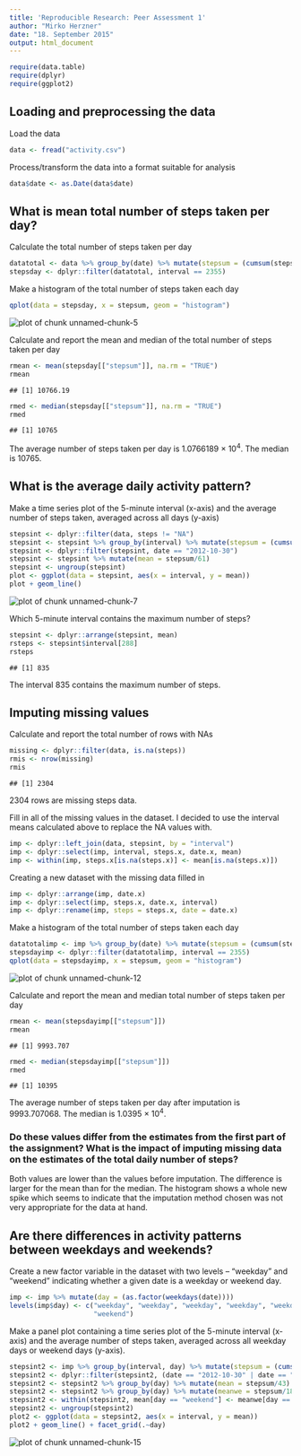 ```yaml
---
title: 'Reproducible Research: Peer Assessment 1'
author: "Mirko Herzner"
date: "18. September 2015"
output: html_document
---
```



```r
require(data.table)
require(dplyr)
require(ggplot2)
```

## Loading and preprocessing the data

Load the data


```r
data <- fread("activity.csv")
```

Process/transform the data into a format suitable for analysis


```r
data$date <- as.Date(data$date)
```

## What is mean total number of steps taken per day?

Calculate the total number of steps taken per day


```r
datatotal <- data %>% group_by(date) %>% mutate(stepsum = (cumsum(steps)))
stepsday <- dplyr::filter(datatotal, interval == 2355)
```

Make a histogram of the total number of steps taken each day


```r
qplot(data = stepsday, x = stepsum, geom = "histogram")
```

![plot of chunk unnamed-chunk-5](figure/unnamed-chunk-5-1.png) 

Calculate and report the mean and median of the total number of steps taken per day


```r
rmean <- mean(stepsday[["stepsum"]], na.rm = "TRUE")
rmean
```

```
## [1] 10766.19
```

```r
rmed <- median(stepsday[["stepsum"]], na.rm = "TRUE")
rmed
```

```
## [1] 10765
```

The average number of steps taken per day is 1.0766189 &times; 10<sup>4</sup>. The median is 10765.

## What is the average daily activity pattern?

Make a time series plot of the 5-minute interval (x-axis) and the average number of steps taken, averaged across all days (y-axis)


```r
stepsint <- dplyr::filter(data, steps != "NA")
stepsint <- stepsint %>% group_by(interval) %>% mutate(stepsum = (cumsum(steps)))
stepsint <- dplyr::filter(stepsint, date == "2012-10-30")
stepsint <- stepsint %>% mutate(mean = stepsum/61)
stepsint <- ungroup(stepsint)
plot <- ggplot(data = stepsint, aes(x = interval, y = mean))
plot + geom_line()
```

![plot of chunk unnamed-chunk-7](figure/unnamed-chunk-7-1.png) 

Which 5-minute interval contains the maximum number of steps?


```r
stepsint <- dplyr::arrange(stepsint, mean)
rsteps <- stepsint$interval[288]
rsteps
```

```
## [1] 835
```

The interval 835 contains the maximum number of steps.

## Imputing missing values

Calculate and report the total number of rows with NAs


```r
missing <- dplyr::filter(data, is.na(steps))
rmis <- nrow(missing)
rmis
```

```
## [1] 2304
```

2304 rows are missing steps data.

Fill in all of the missing values in the dataset. I decided to use the interval means calculated above to replace the NA values with. 


```r
imp <- dplyr::left_join(data, stepsint, by = "interval")
imp <- dplyr::select(imp, interval, steps.x, date.x, mean)
imp <- within(imp, steps.x[is.na(steps.x)] <- mean[is.na(steps.x)])
```

Creating a new dataset with the missing data filled in


```r
imp <- dplyr::arrange(imp, date.x)
imp <- dplyr::select(imp, steps.x, date.x, interval)
imp <- dplyr::rename(imp, steps = steps.x, date = date.x)
```

Make a histogram of the total number of steps taken each day


```r
datatotalimp <- imp %>% group_by(date) %>% mutate(stepsum = (cumsum(steps)))
stepsdayimp <- dplyr::filter(datatotalimp, interval == 2355)
qplot(data = stepsdayimp, x = stepsum, geom = "histogram")
```

![plot of chunk unnamed-chunk-12](figure/unnamed-chunk-12-1.png) 

Calculate and report the mean and median total number of steps taken per day


```r
rmean <- mean(stepsdayimp[["stepsum"]])
rmean
```

```
## [1] 9993.707
```

```r
rmed <- median(stepsdayimp[["stepsum"]])
rmed
```

```
## [1] 10395
```

The average number of steps taken per day after imputation is 9993.707068. The median is 1.0395 &times; 10<sup>4</sup>.

### Do these values differ from the estimates from the first part of the assignment? What is the impact of imputing missing data on the estimates of the total daily number of steps?

Both values are lower than the values before imputation. The difference is larger for the mean than for the median. The histogram shows a whole new spike which seems to indicate that the imputation method chosen was not very appropriate for the data at hand. 

## Are there differences in activity patterns between weekdays and weekends?

Create a new factor variable in the dataset with two levels – “weekday” and “weekend” indicating whether a given date is a weekday or weekend day.


```r
imp <- imp %>% mutate(day = (as.factor(weekdays(date))))
levels(imp$day) <- c("weekday", "weekday", "weekday", "weekday", "weekday", "weekend", 
                     "weekend")
```

Make a panel plot containing a time series plot of the 5-minute interval (x-axis) and the average number of steps taken, averaged across all weekday days or weekend days (y-axis).


```r
stepsint2 <- imp %>% group_by(interval, day) %>% mutate(stepsum = (cumsum(steps)))
stepsint2 <- dplyr::filter(stepsint2, (date == "2012-10-30" | date == "2012-10-28"))
stepsint2 <- stepsint2 %>% group_by(day) %>% mutate(mean = stepsum/43)
stepsint2 <- stepsint2 %>% group_by(day) %>% mutate(meanwe = stepsum/18)
stepsint2 <- within(stepsint2, mean[day == "weekend"] <- meanwe[day == "weekend"])
stepsint2 <- ungroup(stepsint2)
plot2 <- ggplot(data = stepsint2, aes(x = interval, y = mean))
plot2 + geom_line() + facet_grid(.~day)
```

![plot of chunk unnamed-chunk-15](figure/unnamed-chunk-15-1.png) 





